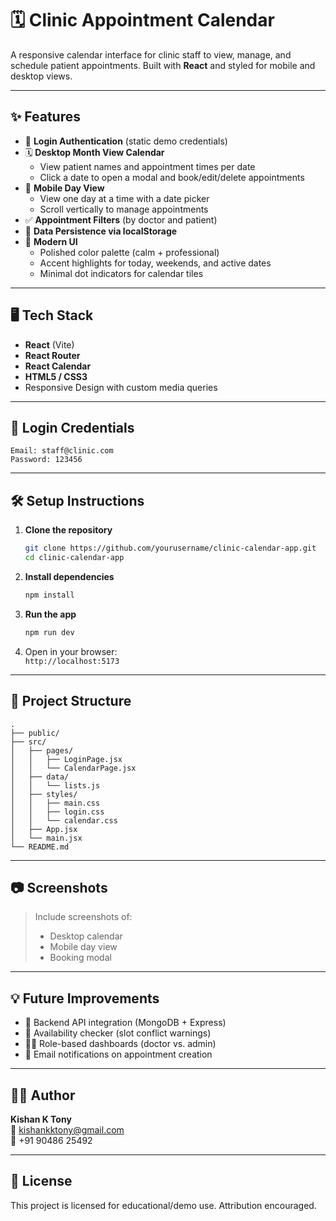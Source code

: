 # 🗓️ Clinic Appointment Calendar

A responsive calendar interface for clinic staff to view, manage, and schedule patient appointments. Built with **React** and styled for mobile and desktop views.

---

## ✨ Features

- 🔐 **Login Authentication** (static demo credentials)
- 🗓️ **Desktop Month View Calendar**
  - View patient names and appointment times per date
  - Click a date to open a modal and book/edit/delete appointments
- 📱 **Mobile Day View**
  - View one day at a time with a date picker
  - Scroll vertically to manage appointments
- ✅ **Appointment Filters** (by doctor and patient)
- 💾 **Data Persistence via localStorage**
- 🎨 **Modern UI**
  - Polished color palette (calm + professional)
  - Accent highlights for today, weekends, and active dates
  - Minimal dot indicators for calendar tiles

---

## 🖥️ Tech Stack

- **React** (Vite)
- **React Router**
- **React Calendar**
- **HTML5 / CSS3**
- Responsive Design with custom media queries

---

## 🔑 Login Credentials

```
Email: staff@clinic.com  
Password: 123456
```

---

## 🛠️ Setup Instructions

1. **Clone the repository**
   ```bash
   git clone https://github.com/yourusername/clinic-calendar-app.git
   cd clinic-calendar-app
   ```

2. **Install dependencies**
   ```bash
   npm install
   ```

3. **Run the app**
   ```bash
   npm run dev
   ```

4. Open in your browser:  
   `http://localhost:5173`

---

## 📁 Project Structure

```
.
├── public/
├── src/
│   ├── pages/
│   │   ├── LoginPage.jsx
│   │   └── CalendarPage.jsx
│   ├── data/
│   │   └── lists.js
│   ├── styles/
│   │   ├── main.css
│   │   ├── login.css
│   │   └── calendar.css
│   ├── App.jsx
│   └── main.jsx
└── README.md
```

---

## 📷 Screenshots

> Include screenshots of:
> - Desktop calendar
> - Mobile day view
> - Booking modal

---

## 💡 Future Improvements

- 🔄 Backend API integration (MongoDB + Express)
- 📆 Availability checker (slot conflict warnings)
- 🧑‍⚕️ Role-based dashboards (doctor vs. admin)
- 📨 Email notifications on appointment creation

---

## 👨‍💻 Author

**Kishan K Tony**  
📧 kishankktony@gmail.com  
📱 +91 90486 25492

---

## 📜 License

This project is licensed for educational/demo use. Attribution encouraged.